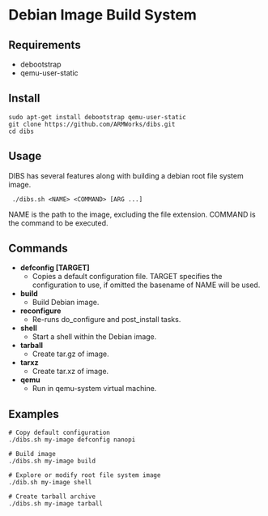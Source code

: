 # Debian Image Build System #

## Requirements ##

 * debootstrap
 * qemu-user-static

## Install ##
    sudo apt-get install debootstrap qemu-user-static
    git clone https://github.com/ARMWorks/dibs.git
    cd dibs

## Usage ##

DIBS has several features along with building a debian root file system image.

     ./dibs.sh <NAME> <COMMAND> [ARG ...]

NAME is the path to the image, excluding the file extension.
COMMAND is the command to be executed.

## Commands ##

* **defconfig [TARGET]**
    * Copies a default configuration file. TARGET specifies the configuration to use, if omitted the basename of NAME will be used.
* **build**
    * Build Debian image.
* **reconfigure**
    * Re-runs do_configure and post_install tasks.
* **shell**
    * Start a shell within the Debian image.
* **tarball**
    * Create tar.gz of image.
* **tarxz**
    * Create tar.xz of image.
* **qemu**
    * Run in qemu-system virtual machine.

## Examples ##
    # Copy default configuration
    ./dibs.sh my-image defconfig nanopi

    # Build image
    ./dibs.sh my-image build

    # Explore or modify root file system image
    ./dib.sh my-image shell

    # Create tarball archive
    ./dibs.sh my-image tarball
